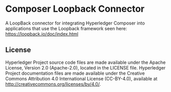 # Composer Loopback Connector

A LoopBack connector for integrating Hyperledger Composer into applications that use the Loopback framework seen here: https://loopback.io/doc/index.html

## License <a name="license"></a>
Hyperledger Project source code files are made available under the Apache License, Version 2.0 (Apache-2.0), located in the LICENSE file. Hyperledger Project documentation files are made available under the Creative Commons Attribution 4.0 International License (CC-BY-4.0), available at http://creativecommons.org/licenses/by/4.0/.
